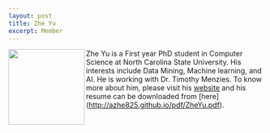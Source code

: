 ```yaml
---
layout: post
title: Zhe Yu
excerpt: Member 
---
```


 
<img align=left width=150
src="{{site.url}}img/Zhe.png"> Zhe Yu is a First year
PhD student in Computer Science at North Carolina State University. 
His interests include Data Mining, Machine learning, and AI. He is working with Dr. Timothy Menzies.
To know more about him, please visit his [website](http://azhe825.github.io) 
and his resume can be downloaded from [here] (http://azhe825.github.io/pdf/ZheYu.pdf).

